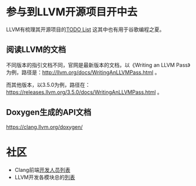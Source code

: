 # 参与到LLVM开源项目开中去

LLVM有梳理其开源项目的[TODO List](https://www.llvm.org/OpenProjects.html) 这其中也有用于谷歌编程之夏。

## 阅读LLVM的文档

不同版本的指引文档不同，官网是最新版本的文档，以《Writing an LLVM Pass》为例，路径是：http://llvm.org/docs/WritingAnLLVMPass.html 。

而其他版本，以3.5.0为例，路径在：https://releases.llvm.org/3.5.0/docs/WritingAnLLVMPass.html 。

## Doxygen生成的API文档

https://clang.llvm.org/doxygen/



# 社区

- Clang前端[开发人员列表](https://lists.llvm.org/mailman/listinfo/cfe-dev)
- LLVM开发各模块总的[列表](https://lists.llvm.org/mailman/listinfo/llvmdev)